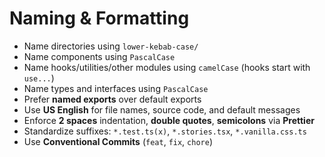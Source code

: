 # Naming & Formatting

- Name directories using `lower-kebab-case/`
- Name components using `PascalCase`
- Name hooks/utilities/other modules using `camelCase` (hooks start with `use...`)
- Name types and interfaces using `PascalCase`
- Prefer **named exports** over default exports
- Use **US English** for file names, source code, and default messages
- Enforce **2 spaces** indentation, **double quotes**, **semicolons** via **Prettier**
- Standardize suffixes: `*.test.ts(x)`, `*.stories.tsx`, `*.vanilla.css.ts`
- Use **Conventional Commits** (`feat`, `fix`, `chore`)
